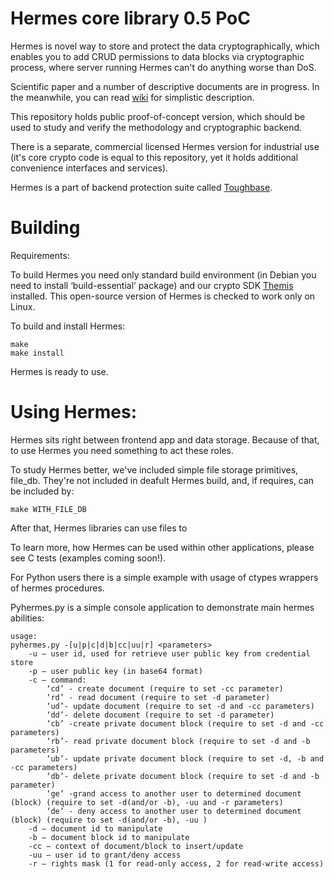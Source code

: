 # Hermes core library 0.5 PoC

Hermes is novel way to store and protect the data cryptographically, which enables you to add CRUD permissions to data blocks via cryptographic process, where server running Hermes can't do anything worse than DoS. 

Scientific paper and a number of descriptive documents are in progress. In the meanwhile, you can read [wiki](https://github.com/cossacklabs/hermes-core/wiki) for simplistic description.

This repository holds public proof-of-concept version, which should be used to study and verify the methodology and cryptographic backend. 

There is a separate, commercial licensed Hermes version for industrial use (it's core crypto code is equal to this repository, yet it holds additional convenience interfaces and services). 

Hermes is a part of backend protection suite called [Toughbase](https://www.cossacklabs.com/toughbase/).

# Building

Requirements:

To build Hermes you need only standard build environment (in Debian you need to install ‘build-essential’ package) and our crypto SDK [Themis](https://www.github.com/cossacklabs/themis/) installed. This open-source version of Hermes is checked to work only on Linux. 

To build and install Hermes:

```
make
make install
```

Hermes is ready to use.

# Using Hermes:

Hermes sits right between frontend app and data storage. Because of that, to use Hermes you need something to act these roles.

To study Hermes better, we've included simple file storage primitives, file_db. They're not included in deafult Hermes build, and, if requires, can be included by: 

```
make WITH_FILE_DB
```

After that, Hermes libraries can use files to 

To learn more, how Hermes can be used within other applications, please see C tests (examples coming soon!). 

For Python users there is a simple example with usage of ctypes wrappers of hermes procedures. 

Pyhermes.py is a simple console application to demonstrate main hermes abilities:

```
usage: 
pyhermes.py -[u|p|c|d|b|cc|uu|r] <parameters>
	-u – user id, used for retrieve user public key from credential store
	-p – user public key (in base64 format)
	-c – command:
		‘cd’ - create document (require to set -cc parameter)
		‘rd’ - read document (require to set -d parameter)
		‘ud’- update document (require to set -d and -cc parameters)
		‘dd’- delete document (require to set -d parameter)
		‘cb’ -create private document block (require to set -d and -cc parameters)
		‘rb’- read private document block (require to set -d and -b parameters)
		‘ub’- update private document block (require to set -d, -b and -cc parameters)
		‘db’- delete private document block (require to set -d and -b parameter)
		‘ge’ -grand access to another user to determined document (block) (require to set -d(and/or -b), -uu and -r parameters)
		‘de’ - deny access to another user to determined document (block) (require to set -d(and/or -b), -uu )
	-d – document id to manipulate
	-b – document block id to manipulate
	-cc – context of document/block to insert/update
	-uu – user id to grant/deny access
	-r – rights mask (1 for read-only access, 2 for read-write access)
```
